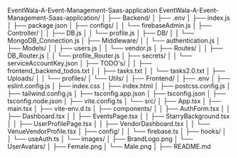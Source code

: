 EventWala-A-Event-Management-Saas-application
EventWala-A-Event-Management-Saas-application/
│
├── Backend/
│   ├── .env
│   ├── index.js
│   ├── package.json
│   ├── configs/
│   │   └── firebaseAdmin.js
│   ├── Controller/
│   │   ├── DB.js
│   │   └── profile.js
│   ├── DB/
│   │   └── MongoDB_Connection.js
│   ├── Middleware/
│   │   └── authentication.js
│   ├── Models/
│   │   ├── users.js
│   │   └── vendor.js
│   ├── Routes/
│   │   ├── DB_Router.js
│   │   └── profile_Router.js
│   ├── secrets/
│   │   └── serviceAccountKey.json
│   ├── TODO's/
│   │   ├── frontend_backend_todos.txt
│   │   ├── tasks.txt
│   │   └── tasks2.0.txt
│   ├── Uploads/
│   │   └── profiles/
│   └── Utils/
│
├── Frontend/
│   ├── .env
│   ├── eslint.config.js
│   ├── index.css
│   ├── index.html
│   ├── postcss.config.js
│   ├── tailwind.config.js
│   ├── tsconfig.app.json
│   ├── tsconfig.json
│   ├── tsconfig.node.json
│   ├── vite.config.ts
│   └── src/
│       ├── App.tsx
│       ├── main.tsx
│       ├── vite-env.d.ts
│       ├── components/
│       │   ├── AuthForm.tsx
│       │   ├── Dashboard.tsx
│       │   ├── EventsPage.tsx
│       │   ├── StarryBackground.tsx
│       │   ├── UserProfilePage.tsx
│       │   ├── VendorDashboard.tsx
│       │   └── VenueVendorProfile.tsx
│       ├── config/
│       │   └── firebase.ts
│       ├── hooks/
│       │   └── useAuth.ts
│       └── images/
│           ├── BrandLogo.png
│           └── UserAvatars/
│               ├── Female.png
│               └── Male.png
│
├── README.md